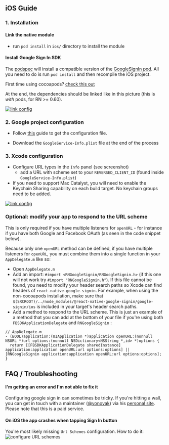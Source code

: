 ## iOS Guide

### 1. Installation

#### Link the native module

- run `pod install` in `ios/` directory to install the module

#### Install Google Sign In SDK

The [podspec](https://github.com/react-native-google-signin/google-signin/blob/master/RNGoogleSignin.podspec) will install a compatible version of the [GoogleSignIn pod](https://github.com/react-native-google-signin/google-signin/blob/master/RNGoogleSignin.podspec). All you need to do is run `pod install` and then recompile the iOS project.

First time using cocoapods? [check this out](./how-cocoapods.md)

At the end, the dependencies should be linked like in this picture (this is _with_ pods, for RN >= 0.60).

[![link config](../img/pods-rn60.png)](../img/buildPhasesWithPods.png?raw=true)

### 2. Google project configuration

- Follow [this](./get-config-file.md) guide to get the configuration file.

- Download the `GoogleService-Info.plist` file at the end of the process

### 3. Xcode configuration

- Configure URL types in the `Info` panel (see screenshot)
  - add a URL with scheme set to your `REVERSED_CLIENT_ID` (found inside `GoogleService-Info.plist`)
- If you need to support Mac Catalyst, you will need to enable the Keychain Sharing capability on each build target. No keychain groups need to be added.

[![link config](../img/urlTypes.png)](../img/urlTypes.png?raw=true)

### Optional: modify your app to respond to the URL scheme

This is only required if you have multiple listeners for `openURL` - for instance if you have both Google and Facebook OAuth (as seen in the code snippet below).

Because only one `openURL` method can be defined, if you have multiple listeners for `openURL`, you must combine them into a single function in your `AppDelegate.m` like so:

- Open `AppDelegate.m`
- Add an import: `#import <RNGoogleSignin/RNGoogleSignin.h>` (if this one will not work try `#import "RNGoogleSignin.h"`). If this file cannot be found, you need to modify your header search paths so Xcode can find headers of `react-native-google-signin`. For example, when using the non-cocoapods installation, make sure that `$(SRCROOT)/../node_modules/@react-native-google-signin/google-signin/ios` is included in your target's header search paths.
- Add a method to respond to the URL scheme. This is just an example of a method that you can add at the bottom of your file if you're using both `FBSDKApplicationDelegate` and `RNGoogleSignin` :

```objc
// AppDelegate.m
- (BOOL)application:(UIApplication *)application openURL:(nonnull NSURL *)url options:(nonnull NSDictionary<NSString *,id> *)options {
  return [[FBSDKApplicationDelegate sharedInstance] application:application openURL:url options:options] || [RNGoogleSignin application:application openURL:url options:options];
}
```

## FAQ / Troubleshooting

#### I'm getting an error and I'm not able to fix it

Configuring google sign in can sometimes be tricky. If you're hitting a wall, you can get in touch with a maintainer ([@vonovak](https://github.com/vonovak)) via his [personal site](https://react-native-training.eu/). Please note that this is a paid service.

#### On iOS the app crashes when tapping Sign In button

You're most likely missing `Url Schemes` configuration. How to do it: ![configure URL schemes](/img/add-url-scheme-ios.png)
